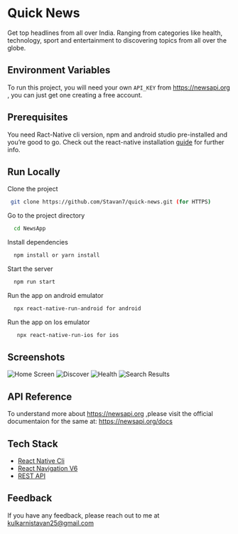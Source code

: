 
# Quick News

Get top headlines from all over India.
Ranging from categories like health, technology, sport and entertainment to discovering topics from all over the globe.

## Environment Variables

To run this project, you will need your own `API_KEY` from https://newsapi.org , you can just get one creating a free account.






## Prerequisites

You need Ract-Native cli version, npm and android studio pre-installed and you’re good to go.
Check out the react-native installation [guide](https://reactnative.dev/docs/environment-setup) for further info.
## Run Locally

Clone the project

```bash
 git clone https://github.com/Stavan7/quick-news.git (for HTTPS)
```

Go to the project directory

```bash
  cd NewsApp
```

Install dependencies

```bash
  npm install or yarn install
```

Start the server

```bash
  npm run start
```

Run the app on android emulator

```bash
  npx react-native-run-android for android  
```

Run the app on Ios emulator

```bash
   npx react-native-run-ios for ios
```
## Screenshots

![Home Screen](https://github.com/Stavan7/quick-news/blob/main/screenshots/HomeScreen.png)
![Discover](https://github.com/Stavan7/quick-news/blob/main/screenshots/DiscoverPage.png)
![Health ](https://github.com/Stavan7/quick-news/blob/main/screenshots/HealthTab.png)
![Search Results](https://github.com/Stavan7/quick-news/blob/main/screenshots/SearchResults.png)




## API Reference

To understand more about https://newsapi.org ,please visit the official documentaion for the same at: https://newsapi.org/docs


## Tech Stack

 - [React Native Cli](https://reactnative.dev/)
 - [React Navigation V6](https://reactnavigation.org/)
 - [REST API](https://newsapi.org)


## Feedback

If you have any feedback, please reach out to me at kulkarnistavan25@gmail.com

